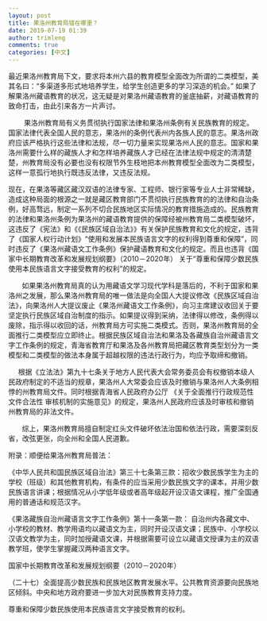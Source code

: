 ```yaml
---
layout: post
title: 果洛州教育局错在哪里？
date: 2019-07-19 01:39
author: trimleng
comments: true
categories: [中文]
---
```

<!-- wp:paragraph -->
<p>最近果洛州教育局下文，要求将本州六县的教育模型全面改为所谓的二类模型，美其名曰：“多渠道多形式地培养学生，给学生创造更多的学习深造的机会。” 如果了解果洛州藏语教育的状况，这无疑是对果洛州藏语教育的釜底抽薪，对藏语教育的致命打击，由此引来各方一片声讨。</p>
<!-- /wp:paragraph -->

<!-- wp:more -->
<!--more-->
<!-- /wp:more -->

<!-- wp:paragraph -->
<p>&nbsp;&nbsp;&nbsp;&nbsp;&nbsp;&nbsp;&nbsp;&nbsp;果洛州教育局有义务贯彻执行国家法律和果洛州条例有关民族教育的规定。国家法律代表全国人民的意志，果洛州的条例代表州内各族人民的意志。果洛州政府应该严格执行这些法律和法规，尽一切力量来实现果洛州人民的意志。国家和果洛州需要什么样的藏族人才和怎样培养藏族人才已经在法律法规中规定的清清楚楚，州教育局没有必要也没有权限节外生枝地把本州教育模型全面改为二类模型，这样一意孤行地执行既违反法律，又违反法规。<br></p>
<!-- /wp:paragraph -->

<!-- wp:paragraph -->
<p>        现在，在果洛等藏区藏汉双语的法律专家、工程师、银行家等专业人士非常稀缺，造成这种局面的根源之一就是藏区教育部门不贯彻执行民族教育的的法律和自治条例，好高骛远，制定一系列不切合民族地区实际情况的教育措施造成的。民族教育的法律和果洛州条例为果洛州的藏语教育提供的保障经被州教育局二类模型破坏，这违反了《宪法》和《《民族区域自治法》》有关保护民族教育和文化的规定，违背了《国家人权行动计划》“使用和发展本民族语言文字的权利得到尊重和保障”，同时违反了《果洛州藏语文工作条例》保护藏语教育和文化的规定。而且也违背《国家中长期教育改革和发展规划纲要》（2010－2020年） 关于“尊重和保障少数民族使用本民族语言文字接受教育的权利”的规定。<br></p>
<!-- /wp:paragraph -->

<!-- wp:paragraph -->
<p>&nbsp;&nbsp;&nbsp;&nbsp;&nbsp;&nbsp;&nbsp;如果果洛州教育局真的认为用藏语文学习现代学科是落后的，不利于国家和果洛州之发展，那么果洛州教育局的唯一做法是向全国人大提议修改《民族区域自治法》，向果洛州人大提议废止《果洛州藏语文工作条例》，向习主席建议收回关于要坚定执行民族区域自治制度的指示。如果提议得到采纳，法律得以修改，条例得以废除，指示得以收回的话，州教育局方可实施二类模式。否则，果洛州教育局的全面推行二类模型应立即终止。根据民族区域自治法和果洛及各藏族自治州藏语言文字工作条例的规定，青海省教育厅和果洛及各州教育局把藏区教育类型划分为一类模型和二类模型的做法本身属于超越权限的违法行政行为，均应予取缔和撤销。<br></p>
<!-- /wp:paragraph -->

<!-- wp:paragraph -->
<p>&nbsp;&nbsp;&nbsp;&nbsp;&nbsp;根据《立法法》第九十七条关于地方人民代表大会常务委员会有权撤销本级人民政府制定的不适当的规章，果洛州人大常委会应该及时撤销与果洛州人大条例相悖的州教育局文件。同时根据青海省人民政府办公厅 《关于全面推行行政规范性文件合法性 审核机制的实施意见》的规定，果洛州人民政府应该及时审核和撤销州教育局的非法文件。<br></p>
<!-- /wp:paragraph -->

<!-- wp:paragraph -->
<p>&nbsp;&nbsp;&nbsp;&nbsp;&nbsp;&nbsp;&nbsp;综上，果洛州教育局擅自制定红头文件破坏依法治国和依法行政，需要深刻反省，改弦更张，向全州和全国人民道歉。</p>
<!-- /wp:paragraph -->

<!-- wp:paragraph -->
<p>附录：顺便给果洛州教育局普法：<br></p>
<!-- /wp:paragraph -->

<!-- wp:paragraph -->
<p>《中华人民共和国民族区域自治法》第三十七条第三款：招收少数民族学生为主的学校（班级）和其他教育机构，有条件的应当采用少数民族文字的课本，并用少数民族语言讲课；根据情况从小学低年级或者高年级起开设汉语文课程，推广全国通用的普通话和规范汉字。&nbsp;&nbsp;</p>
<!-- /wp:paragraph -->

<!-- wp:paragraph -->
<p>《果洛藏族自治州藏语言文字工作条例》第十一条第一款： 自治州内各藏文中、小学校的教材、教学用语均以藏语文为主，同时开设汉语文课；民族中、小学校以汉语文教学为主，同时加授藏语文课，并根据需要可设立以藏语文授课为主的双语教学班，使学生掌握藏汉两种语言文字。<br></p>
<!-- /wp:paragraph -->

<!-- wp:paragraph -->
<p>国家中长期教育改革和发展规划纲要（2010－2020年）</p>
<!-- /wp:paragraph -->

<!-- wp:paragraph -->
<p>（二十七）全面提高少数民族和民族地区教育发展水平。公共教育资源要向民族地区倾斜。中央和地方政府要进一步加大对民族教育支持力度。<br></p>
<!-- /wp:paragraph -->

<!-- wp:paragraph -->
<p>尊重和保障少数民族使用本民族语言文字接受教育的权利。<br></p>
<!-- /wp:paragraph -->
